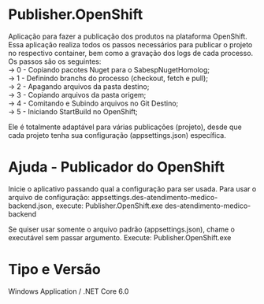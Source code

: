 # Publisher.OpenShift

Aplicação para fazer a publicação dos produtos na plataforma OpenShift.
Essa aplicação realiza todos os passos necessários para publicar o projeto no respectivo container, bem como a gravação dos logs de cada processo.
Os passos são os seguintes:<br>
-> 0 - Copiando pacotes Nuget para o SabespNugetHomolog;<br>
-> 1 - Definindo branchs do processo (checkout, fetch e pull);<br>
-> 2 - Apagando arquivos da pasta destino;<br>
-> 3 - Copiando arquivos da pasta origem;<br>
-> 4 - Comitando e Subindo arquivos no Git Destino;<br>
-> 5 - Iniciando StartBuild no OpenShift;

Ele é totalmente adaptável para várias publicações (projeto), desde que cada projeto tenha sua configuração (appsettings.json) específica.
<br>


# Ajuda - Publicador do OpenShift

Inicie o aplicativo passando qual a configuração para ser usada.
Para usar o arquivo de configuração: appsettings.des-atendimento-medico-backend.json, execute: Publisher.OpenShift.exe des-atendimento-medico-backend

Se quiser usar somente o arquivo padrão (appsettings.json), chame o executável sem passar argumento.
Execute: Publisher.OpenShift.exe
<br>


# Tipo e Versão

Windows Application / .NET Core 6.0

